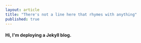```yaml
---
layout: article
title: "There's not a line here that rhymes with anything"
published: true
---
```





#### Hi, I'm deploying a Jekyll blog.
